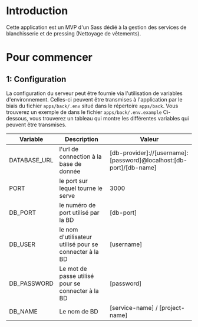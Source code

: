 # Introduction

Cette application est un MVP d'un Sass dédié à la gestion des services de blanchisserie et de pressing (Nettoyage de vêtements).

# Pour commencer

## 1: Configuration

La configuration du serveur peut être fournie via l'utilisation de variables d'environnement. Celles-ci peuvent être transmises à l'application par le biais du fichier `apps/back/.env` situé dans le répertoire `apps/back`. Vous trouverez un exemple de dans le fichier `apps/back/.env.example` Ci-dessous, vous trouverez un tableau qui montre les différentes variables qui peuvent être transmises.

| Variable             | Description                                             | Valeur                                                              |
| -------------------- | ------------------------------------------------------- | ------------------------------------------------------------------- |
| DATABASE_URL         | l'url de connection à la base de donnée                 | [db-provider]://[username]:[password]@localhost:[db-port]/[db-name] |
| PORT                 | le port sur lequel tourne le serve                      | 3000                                                                |
| DB_PORT              | le numéro de port utilisé par la BD                     | [db-port]                                                           |
| DB_USER              | le nom d'utilisateur utilisé pour se connecter à la BD  | [username]                                                          |
| DB_PASSWORD          | Le mot de passe utilisé pour se connecter à la BD       | [password]                                                          |
| DB_NAME              | Le nom de BD                                            | [service-name] / [project-name]                                     |

